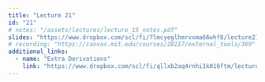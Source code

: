 ```yaml
---
title: "Lecture 21"
id: "21"
# notes: "/assets/lectures/lecture_15_notes.pdf"
slides: "https://www.dropbox.com/scl/fi/7lmcyeglhmrvxma66whf8/lecture21_slides.pdf?rlkey=kr4jbplu8pyp3i2zzbl9jnlla&st=efx5w5cj&dl=0"
# recording: "https://canvas.mit.edu/courses/28217/external_tools/369"
additional_links:
  - name: "Extra Derivations"
    link: "https://www.dropbox.com/scl/fi/qllxb2aq4rnhi1k016ftm/lecture21_derivations.pdf?rlkey=y4919wyfn68oz99pspxugu1hd&st=dbxh063y&dl=0"
---
```

